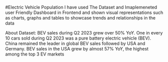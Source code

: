 
#Electric Vehicle Population
I have used The Dataset and Imaplemeneted user Friendly Dashboard in Frontend and shown visual representations such as charts, graphs and tables to showcase trends and relationships in the data


About Dataset:
BEV sales during Q2 2023 grew over 50% YoY. One in every 10 cars sold during Q2 2023
was a pure battery electric vehicle (BEV). China remained the leader in global BEV sales
followed by USA and Germany.
BEV sales in the USA grew by
almost 57% YoY, the highest
among the top 3 EV markets
